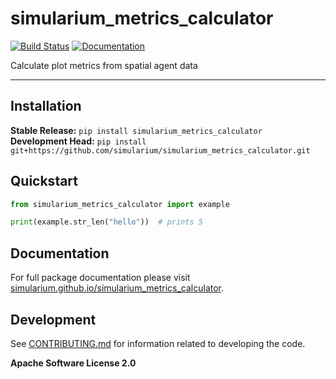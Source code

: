 # simularium_metrics_calculator

[![Build Status](https://github.com/simularium/simularium_metrics_calculator/workflows/CI/badge.svg)](https://github.com/simularium/simularium_metrics_calculator/actions)
[![Documentation](https://github.com/simularium/simularium_metrics_calculator/workflows/Documentation/badge.svg)](https://simularium.github.io/simularium_metrics_calculator)

Calculate plot metrics from spatial agent data

---

## Installation

**Stable Release:** `pip install simularium_metrics_calculator`<br>
**Development Head:** `pip install git+https://github.com/simularium/simularium_metrics_calculator.git`

## Quickstart

```python
from simularium_metrics_calculator import example

print(example.str_len("hello"))  # prints 5
```

## Documentation

For full package documentation please visit [simularium.github.io/simularium_metrics_calculator](https://simularium.github.io/simularium_metrics_calculator).

## Development

See [CONTRIBUTING.md](CONTRIBUTING.md) for information related to developing the code.

**Apache Software License 2.0**
